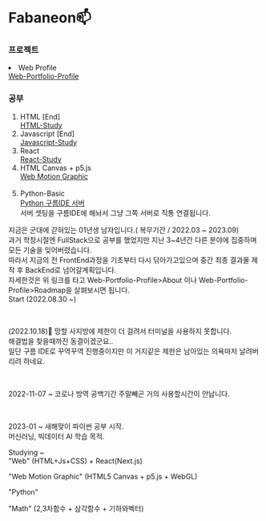 <link rel="stylesheet" src="style.css">
<p>
  <h1 id ="title">Fabaneon📫</h1>
  
  <h3>프로젝트</h3>
    <li>Web Profile</li>
    <a href="https://fabaneon.github.io/Portfolio-Profile_Website/">Web-Portfolio-Profile</a><br>
   <h3>공부</h3>
   <ol>
    <li>HTML [End]</li>
    <a href="https://fabaneon.github.io/HTML_STUDY/">HTML-Study</a><br>
    <li>Javascript [End]</li>
    <a href="https://fabaneon.github.io/JavaScript_Study/">Javascript-Study</a><br>
    <li>React</li>
    <a href="https://fabaneon.github.io/React-Web-Page/">React-Study</a><br>
    <li>HTML Canvas + p5.js</li>
    <a href="https://fabaneon.github.io/WebMotionGraphic/">Web Motion Graphic</a><br>
    <br/>  
    <li>Python-Basic</li>
    <a href="https://python-study-xafyx.run.goorm.app/">Python 구름IDE 서버</a><br>
    서버 셋팅을 구름IDE에 해놔서 그냥 그쪽 서버로 직통 연결됩니다.
   </ol>
  <p>
    지금은 군대에 갇혀있는 01년생 남자입니다.( 복무기간 / 2022.03 ~ 2023.09) <br>
    과거 학창시절엔 FullStack으로 공부를 했었지만 지난 3~4년간 다른 분야에 집중하며 모든 기술을 잊어버렸습니다. <br>
    따라서 지금의 전 FrontEnd과정을 기초부터 다시 닦아가고있으며 중간 최종 결과물 제작 후 BackEnd로 넘어갈계획입니다. <br>
    자세한것은 위 링크를 타고 Web-Portfolio-Profile>About 이나 Web-Portfolio-Profile>Roadmap을 살펴보시면 됩니다. <br>
    Start (2022.08.30 ~)
  </p>
  <br>
  <p>
    (2022.10.18)💬
    망할 사지방에 제한이 더 걸려서 터미널을 사용하지 못합니다.<br>
    해결법을 찾을때까진 동결이겠군요..<br>
    일단 구름 IDE로 꾸역꾸역 진행중이지만 이 거지같은 제한은 남아있는 의욕마저 날려버리려 하네요.
  </p>
   </ol>
 </p>
 <br>
 <p>
  2022-11-07 ~ 코로나 방역 공백기간
  주말빼곤 거의 사용할시간이 안납니다.
 </p>
 <br>
 <p>
  2023-01 ~ 
  새해맞이 파이썬 공부 시작.<br/>
  머신러닝, 빅데이터 AI 학습 목적.
 </p>
 
<p>
Studying ~ <br>
"Web" (HTML+Js+CSS) + React(Next.js) <br>

"Web Motion Graphic" (HTML5 Canvas + p5.js + WebGL) <br>

"Python"

"Math"
(2,3차함수 + 삼각함수 + 기하와벡터)
</p>

<!--
**fabaneon/Fabaneon** is a ✨ _special_ ✨ repository because its `README.md` (this file) appears on your GitHub profile.

Here are some ideas to get you started:

- 🔭 I’m currently working on ...
- 🌱 I’m currently learning ...
- 👯 I’m looking to collaborate on ...
- 🤔 I’m looking for help with ...
- 💬 Ask me about ...
- 📫 How to reach me: ...
- 😄 Pronouns: ...
- ⚡ Fun fact: ...
-->
